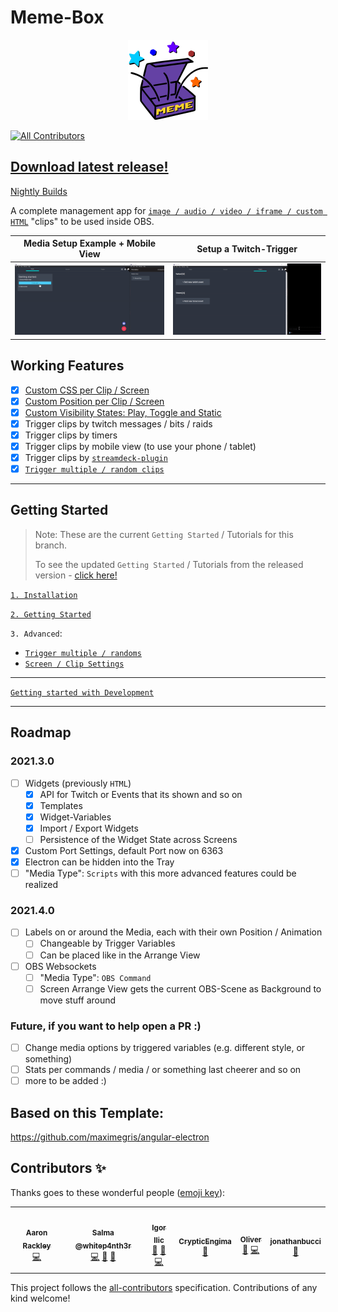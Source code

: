 # Meme-Box

<p align="center">
  
<img src="./assets/memebox-optimized.svg" width="128" height="128">

</p>

<!-- ALL-CONTRIBUTORS-BADGE:START - Do not remove or modify this section -->
[![All Contributors](https://img.shields.io/badge/all_contributors-6-orange.svg?style=flat-square)](#contributors-)
<!-- ALL-CONTRIBUTORS-BADGE:END -->

## [Download latest release!](https://github.com/negue/meme-box/releases)

[Nightly Builds](https://github.com/negue/meme-box-nightly/releases)

A complete management app for [`image / audio / video / iframe / custom HTML`](/tutorials/type_overview.md) "clips" to be used inside OBS.

|**Media Setup Example + Mobile View**|**Setup a Twitch-Trigger**|
|--|--|
|![memebox example setup gif](./assets/memebox_example_mobile_view.gif)|![memebox example twitch trigger gif](./assets/memebox_example_twitch.gif)|

## Working Features

* [x] [Custom CSS per Clip / Screen][URL_ADVANCED_SETTINGS]
* [x] [Custom Position per Clip / Screen][URL_ADVANCED_SETTINGS]
* [x] [Custom Visibility States: Play, Toggle and Static][URL_ADVANCED_SETTINGS]
* [x] Trigger clips by twitch messages / bits / raids
* [x] Trigger clips by timers
* [x] Trigger clips by mobile view (to use your phone / tablet)
* [x] Trigger clips by [`streamdeck-plugin`](./memebox-streamdeck/Release/com.memebox.memebox-streamdeck.streamDeckPlugin)
* [x] [`Trigger multiple / random clips`][URL_META_CLIPS]

-----

## Getting Started

> Note: These are the current `Getting Started` / Tutorials for this branch.
> 
> To see the updated `Getting Started` / Tutorials from the released version - [click here!](https://github.com/negue/meme-box/tree/release#getting-started)

[`1. Installation`](./tutorials/installation.md)

[`2. Getting Started`](./tutorials/getting_started.md)

`3. Advanced`:

- [`Trigger multiple / randoms`][URL_META_CLIPS]
- [`Screen / Clip Settings`][URL_ADVANCED_SETTINGS]

[URL_META_CLIPS]: ./tutorials/meta_clips.md
[URL_ADVANCED_SETTINGS]: ./tutorials/screen_clip_advanced_settings.md

___

[`Getting started with Development`](README_DEV.md)

___

## Roadmap 

### 2021.3.0
* [ ] Widgets (previously `HTML`) 
  * [x] API for Twitch or Events that its shown and so on
  * [x] Templates
  * [x] Widget-Variables
  * [x] Import / Export Widgets
  * [ ] Persistence of the Widget State across Screens
* [x] Custom Port Settings, default Port now on 6363
* [x] Electron can be hidden into the Tray
* [ ] "Media Type": `Scripts` with this more advanced features could be realized

### 2021.4.0
* [ ] Labels on or around the Media, each with their own Position / Animation
  * [ ] Changeable by Trigger Variables
  * [ ] Can be placed like in the Arrange View
* [ ] OBS Websockets
  * [ ] "Media Type": `OBS Command`
  * [ ] Screen Arrange View gets the current OBS-Scene as Background to move stuff around

### Future, if you want to help open a PR :)
* [ ] Change media options by triggered variables (e.g. different style, or something)
* [ ] Stats per commands / media / or something last cheerer and so on 
* [ ] more to be added :)

## Based on this Template:
https://github.com/maximegris/angular-electron

## Contributors ✨

Thanks goes to these wonderful people ([emoji key](https://allcontributors.org/docs/en/emoji-key)):

<!-- ALL-CONTRIBUTORS-LIST:START - Do not remove or modify this section -->
<!-- prettier-ignore-start -->
<!-- markdownlint-disable -->
<table>
  <tr>
    <td align="center"><a href="http://www.twitch.tv/littleheroesspark"><img src="https://avatars0.githubusercontent.com/u/1301564?v=4?s=100" width="100px;" alt=""/><br /><sub><b>Aaron Rackley</b></sub></a><br /><a href="https://github.com/negue/meme-box/commits?author=ageddesi" title="Code">💻</a></td>
    <td align="center"><a href="http://twitch.tv/whitep4nth3r"><img src="https://avatars0.githubusercontent.com/u/52798353?v=4?s=100" width="100px;" alt=""/><br /><sub><b>Salma @whitep4nth3r</b></sub></a><br /><a href="https://github.com/negue/meme-box/commits?author=whitep4nth3r" title="Code">💻</a> <a href="#ideas-whitep4nth3r" title="Ideas, Planning, & Feedback">🤔</a> <a href="#design-whitep4nth3r" title="Design">🎨</a></td>
    <td align="center"><a href="https://twitch.tv/gacbl"><img src="https://avatars0.githubusercontent.com/u/2153382?v=4?s=100" width="100px;" alt=""/><br /><sub><b>Igor Ilic</b></sub></a><br /><a href="https://github.com/negue/meme-box/issues?q=author%3Agigili" title="Bug reports">🐛</a> <a href="#ideas-gigili" title="Ideas, Planning, & Feedback">🤔</a> <a href="https://github.com/negue/meme-box/commits?author=gigili" title="Code">💻</a></td>
    <td align="center"><a href="https://github.com/CrypticEngima"><img src="https://avatars0.githubusercontent.com/u/30286773?v=4?s=100" width="100px;" alt=""/><br /><sub><b>CrypticEngima</b></sub></a><br /><a href="#design-CrypticEngima" title="Design">🎨</a></td>
    <td align="center"><a href="https://github.com/owehmer"><img src="https://avatars.githubusercontent.com/u/45573843?v=4?s=100" width="100px;" alt=""/><br /><sub><b>Oliver</b></sub></a><br /><a href="https://github.com/negue/meme-box/issues?q=author%3Aowehmer" title="Bug reports">🐛</a> <a href="https://github.com/negue/meme-box/commits?author=owehmer" title="Code">💻</a></td>
    <td align="center"><a href="https://github.com/jonathanbucci"><img src="https://avatars.githubusercontent.com/u/29556823?v=4?s=100" width="100px;" alt=""/><br /><sub><b>jonathanbucci</b></sub></a><br /><a href="https://github.com/negue/meme-box/commits?author=jonathanbucci" title="Documentation">📖</a></td>
  </tr>
</table>

<!-- markdownlint-restore -->
<!-- prettier-ignore-end -->

<!-- ALL-CONTRIBUTORS-LIST:END -->

This project follows the [all-contributors](https://github.com/all-contributors/all-contributors) specification. Contributions of any kind welcome!
